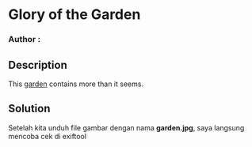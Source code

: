 # Glory of the Garden
### Author : 

## Description
This [garden](https://jupiter.challenges.picoctf.org/static/4153422e18d40363e7ffc7e15a108683/garden.jpg) contains more than it seems.

## Solution
Setelah kita unduh file gambar dengan nama **garden.jpg**, saya langsung mencoba cek di exiftool
